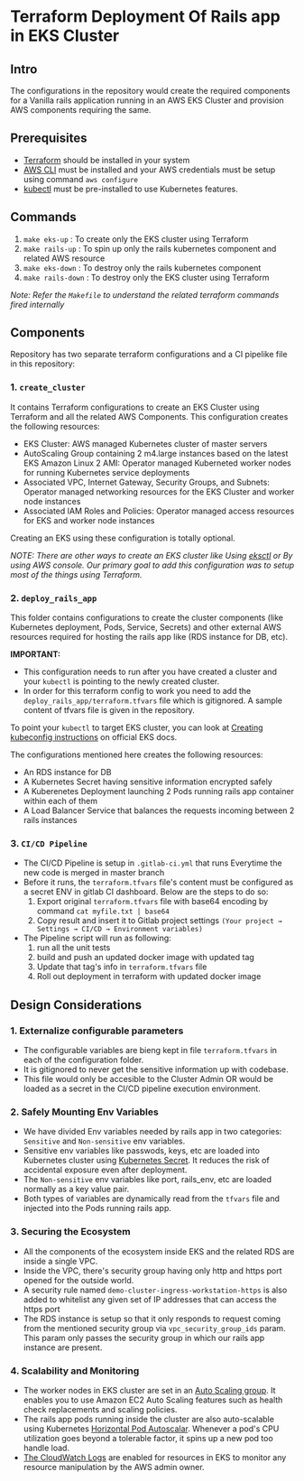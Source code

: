 # Terraform Deployment Of Rails app in EKS Cluster

## Intro

The configurations in the repository would create the required components for a Vanilla rails application running in an AWS EKS Cluster and provision AWS components requiring the same.

## Prerequisites

- [Terraform](https://learn.hashicorp.com/terraform/getting-started/install.html) should be installed in your system
- [AWS CLI](https://docs.aws.amazon.com/cli/latest/userguide/cli-chap-install.html) must be installed and your AWS credentials must be setup using command `aws configure`
- [kubectl](https://kubernetes.io/docs/tasks/tools/install-kubectl/) must be pre-installed to use Kubernetes features.

## Commands

1. `make eks-up` : To create only the EKS cluster using Terraform
2. `make rails-up` : To spin up only the rails kubernetes component and related AWS resource
3. `make eks-down` : To destroy only the rails kubernetes component
4. `make rails-down` : To destroy only the EKS cluster using Terraform

*Note: Refer the `Makefile` to understand the related terraform commands fired internally*

## Components

Repository has two separate terraform configurations and a CI pipelike file in this repository:

### 1. `create_cluster`
 
It contains Terraform configurations to create an EKS Cluster using Terraform and all the related AWS Components. This configuration creates the following resources:

- EKS Cluster: AWS managed Kubernetes cluster of master servers
- AutoScaling Group containing 2 m4.large instances based on the latest EKS Amazon Linux 2 AMI: Operator managed Kuberneted worker nodes for running Kubernetes service deployments
- Associated VPC, Internet Gateway, Security Groups, and Subnets: Operator managed networking resources for the EKS Cluster and worker node instances
- Associated IAM Roles and Policies: Operator managed access resources for EKS and worker node instances

Creating an EKS using these configuration is totally optional.

*NOTE: There are other ways to create an EKS cluster like Using [eksctl](https://docs.aws.amazon.com/eks/latest/userguide/getting-started-eksctl.html) or By using AWS console. Our primary goal to add this configuration was to setup most of the things using Terraform.*

### 2. `deploy_rails_app`

This folder contains configurations to create the cluster components (like Kubernetes deployment, Pods, Service, Secrets) and other external AWS resources required for hosting the rails app like (RDS instance for DB, etc).

**IMPORTANT:**
- This configuration needs to run after you have created a cluster and your `kubectl` is pointing to the newly created cluster.
- In order for this terraform config to work you need to add the `deploy_rails_app/terraform.tfvars` file which is gitignored. A sample content of tfvars file is given in the repository.

To point your `kubectl` to target EKS cluster, you can look at [Creating kubeconfig instructions](https://docs.aws.amazon.com/eks/latest/userguide/create-kubeconfig.html) on official EKS docs.

The configurations mentioned here creates the following resources:

- An RDS instance for DB
- A Kubernetes Secret having sensitive information encrypted safely
- A Kuberenetes Deployment launching 2 Pods running rails app container within each of them
- A Load Balancer Service that balances the requests incoming between 2 rails instances

### 3. `CI/CD Pipeline`
- The CI/CD Pipeline is setup in `.gitlab-ci.yml` that runs Everytime the new code is merged in master branch
- Before it runs, the `terraform.tfvars` file's content must be configured as a secret ENV in gitlab CI dashboard. Below are the steps to do so:
  1. Export original `terraform.tfvars` file with base64 encoding by command `cat myfile.txt | base64`
  2. Copy result and insert it to Gitlab project settings
    `(Your project → Settings → CI/CD → Environment variables)`
- The Pipeline script will run as following:
  1. run all the unit tests
  2. build and push an updated docker image with updated tag
  3. Update that tag's info in `terraform.tfvars` file
  4. Roll out deployment in terraform with updated docker image


## Design Considerations

### 1. Externalize configurable parameters
- The configurable variables are bieng kept in file `terraform.tfvars` in each of the configuration folder.
- It is gitignored to never get the sensitive information up with codebase.
- This file would only be accesible to the Cluster Admin OR would be loaded as a secret in the CI/CD pipeline execution environment.

### 2. Safely Mounting Env Variables

- We have divided Env variables needed by rails app in two categories: `Sensitive` and `Non-sensitive` env variables.
- Sensitive env variables like passwods, keys, etc are loaded into Kubernetes cluster using [Kubernetes Secret](https://kubernetes.io/docs/concepts/configuration/secret/). It reduces the risk of accidental exposure even after deployment.
- The `Non-sensitive` env variables like port, rails_env, etc are loaded normally as a key value pair.
- Both types of variables are dynamically read from the `tfvars` file and injected into the Pods running rails app.

### 3. Securing the Ecosystem

- All the components of the ecosystem inside EKS and the related RDS are inside a single VPC.
- Inside the VPC, there's security group having only http and https port opened for the outside world. 
- A security rule named `demo-cluster-ingress-workstation-https` is also added to whitelist any given set of IP addresses that can access the https port
- The RDS instance is setup so that it only responds to request coming from the mentioned security group via `vpc_security_group_ids` param. This param only passes the security group in which our rails app instance are present.

### 4. Scalability and Monitoring
- The worker nodes in EKS cluster are set in an [Auto Scaling group](https://docs.aws.amazon.com/autoscaling/ec2/userguide/AutoScalingGroup.html). It enables you to use Amazon EC2 Auto Scaling features such as health check replacements and scaling policies.
- The rails app pods running inside the cluster are also auto-scalable using Kubernetes [Horizontal Pod Autoscalar](https://kubernetes.io/docs/tasks/run-application/horizontal-pod-autoscale/). Whenever a pod's CPU utilization goes beyond a tolerable factor, it spins up a new pod too handle load.  
- [The CloudWatch Logs](https://docs.aws.amazon.com/eks/latest/userguide/control-plane-logs.html) are enabled for resources in EKS to monitor any resource manipulation by the AWS admin owner.
